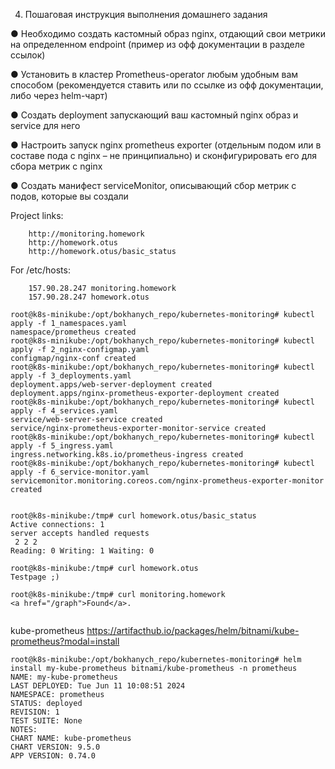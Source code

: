 4. Пошаговая инструкция выполнения домашнего задания

● Необходимо создать кастомный образ nginx, отдающий свои метрики на определенном endpoint 
(пример из офф документации в разделе ссылок)

● Установить в кластер Prometheus-operator любым удобным вам способом 
(рекомендуется ставить или по ссылке из офф документации, либо через helm-чарт)

● Создать deployment запускающий ваш кастомный nginx образ и service для него

● Настроить запуск nginx prometheus exporter 
(отдельным подом или в составе пода с nginx – не принципиально) и сконфигурировать его для сбора метрик с nginx

● Создать манифест serviceMonitor, описывающий сбор метрик с подов, которые вы создали


Project links: 
```
    http://monitoring.homework
    http://homework.otus
    http://homework.otus/basic_status
```
For /etc/hosts:
```
    157.90.28.247 monitoring.homework
    157.90.28.247 homework.otus
```

```
root@k8s-minikube:/opt/bokhanych_repo/kubernetes-monitoring# kubectl apply -f 1_namespaces.yaml 
namespace/prometheus created
root@k8s-minikube:/opt/bokhanych_repo/kubernetes-monitoring# kubectl apply -f 2_nginx-configmap.yaml 
configmap/nginx-conf created
root@k8s-minikube:/opt/bokhanych_repo/kubernetes-monitoring# kubectl apply -f 3_deployments.yaml 
deployment.apps/web-server-deployment created
deployment.apps/nginx-prometheus-exporter-deployment created
root@k8s-minikube:/opt/bokhanych_repo/kubernetes-monitoring# kubectl apply -f 4_services.yaml 
service/web-server-service created
service/nginx-prometheus-exporter-monitor-service created
root@k8s-minikube:/opt/bokhanych_repo/kubernetes-monitoring# kubectl apply -f 5_ingress.yaml 
ingress.networking.k8s.io/prometheus-ingress created
root@k8s-minikube:/opt/bokhanych_repo/kubernetes-monitoring# kubectl apply -f 6_service-monitor.yaml 
servicemonitor.monitoring.coreos.com/nginx-prometheus-exporter-monitor created


root@k8s-minikube:/tmp# curl homework.otus/basic_status
Active connections: 1
server accepts handled requests
 2 2 2
Reading: 0 Writing: 1 Waiting: 0

root@k8s-minikube:/tmp# curl homework.otus
Testpage ;)

root@k8s-minikube:/tmp# curl monitoring.homework
<a href="/graph">Found</a>.


```

kube-prometheus
https://artifacthub.io/packages/helm/bitnami/kube-prometheus?modal=install

```
root@k8s-minikube:/opt/bokhanych_repo/kubernetes-monitoring# helm install my-kube-prometheus bitnami/kube-prometheus -n prometheus 
NAME: my-kube-prometheus
LAST DEPLOYED: Tue Jun 11 10:08:51 2024
NAMESPACE: prometheus
STATUS: deployed
REVISION: 1
TEST SUITE: None
NOTES:
CHART NAME: kube-prometheus
CHART VERSION: 9.5.0
APP VERSION: 0.74.0
```